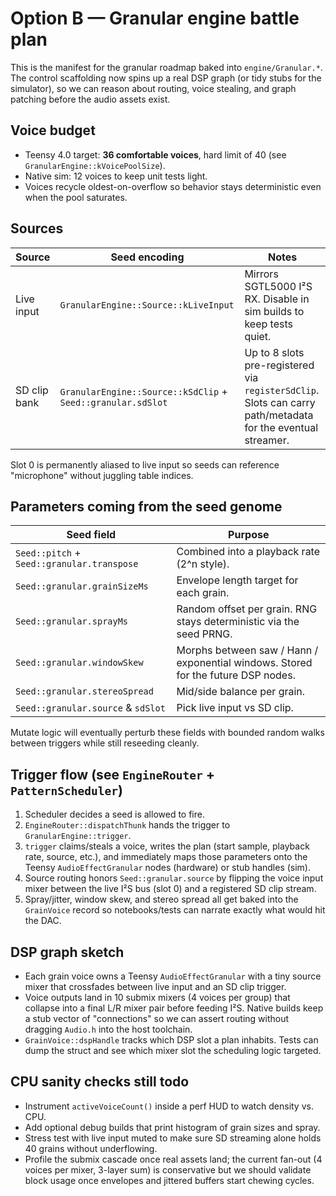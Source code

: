 # Option B — Granular engine battle plan

This is the manifest for the granular roadmap baked into `engine/Granular.*`.
The control scaffolding now spins up a real DSP graph (or tidy stubs for the
simulator), so we can reason about routing, voice stealing, and graph patching
before the audio assets exist.

## Voice budget

- Teensy 4.0 target: **36 comfortable voices**, hard limit of 40 (see
  `GranularEngine::kVoicePoolSize`).
- Native sim: 12 voices to keep unit tests light.
- Voices recycle oldest-on-overflow so behavior stays deterministic even when
  the pool saturates.

## Sources

| Source | Seed encoding | Notes |
|--------|---------------|-------|
| Live input | `GranularEngine::Source::kLiveInput` | Mirrors SGTL5000 I²S RX. Disable in sim builds to keep tests quiet. |
| SD clip bank | `GranularEngine::Source::kSdClip` + `Seed::granular.sdSlot` | Up to 8 slots pre-registered via `registerSdClip`. Slots can carry path/metadata for the eventual streamer. |

Slot 0 is permanently aliased to live input so seeds can reference "microphone"
without juggling table indices.

## Parameters coming from the seed genome

| Seed field | Purpose |
|------------|---------|
| `Seed::pitch` + `Seed::granular.transpose` | Combined into a playback rate (2^n style). |
| `Seed::granular.grainSizeMs` | Envelope length target for each grain. |
| `Seed::granular.sprayMs` | Random offset per grain. RNG stays deterministic via the seed PRNG. |
| `Seed::granular.windowSkew` | Morphs between saw / Hann / exponential windows. Stored for the future DSP nodes. |
| `Seed::granular.stereoSpread` | Mid/side balance per grain. |
| `Seed::granular.source` & `sdSlot` | Pick live input vs SD clip. |

Mutate logic will eventually perturb these fields with bounded random walks
between triggers while still reseeding cleanly.

## Trigger flow (see `EngineRouter` + `PatternScheduler`)

1. Scheduler decides a seed is allowed to fire.
2. `EngineRouter::dispatchThunk` hands the trigger to `GranularEngine::trigger`.
3. `trigger` claims/steals a voice, writes the plan (start sample, playback rate,
   source, etc.), and immediately maps those parameters onto the Teensy
   `AudioEffectGranular` nodes (hardware) or stub handles (sim).
4. Source routing honors `Seed::granular.source` by flipping the voice input
   mixer between the live I²S bus (slot 0) and a registered SD clip stream.
5. Spray/jitter, window skew, and stereo spread all get baked into the
   `GrainVoice` record so notebooks/tests can narrate exactly what would hit the
   DAC.

## DSP graph sketch

- Each grain voice owns a Teensy `AudioEffectGranular` with a tiny source mixer
  that crossfades between live input and an SD clip trigger.
- Voice outputs land in 10 submix mixers (4 voices per group) that collapse into
  a final L/R mixer pair before feeding I²S. Native builds keep a stub vector of
  "connections" so we can assert routing without dragging `Audio.h` into the
  host toolchain.
- `GrainVoice::dspHandle` tracks which DSP slot a plan inhabits. Tests can dump
  the struct and see which mixer slot the scheduling logic targeted.

## CPU sanity checks still todo

- Instrument `activeVoiceCount()` inside a perf HUD to watch density vs. CPU.
- Add optional debug builds that print histogram of grain sizes and spray.
- Stress test with live input muted to make sure SD streaming alone holds 40
  grains without underflowing.
- Profile the submix cascade once real assets land; the current fan-out (4
  voices per mixer, 3-layer sum) is conservative but we should validate block
  usage once envelopes and jittered buffers start chewing cycles.
